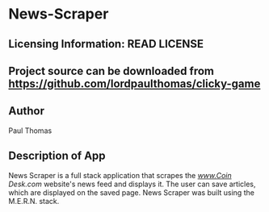 # News-Scraper

Licensing Information: READ LICENSE
---
Project source can be downloaded from https://github.com/lordpaulthomas/clicky-game
----
Author
-----------
Paul Thomas


Description of App
-----------


News Scraper is a full stack application that scrapes the _www.Coin Desk.com_ website's news feed and displays it.  The user can save articles, which are displayed on the saved page.  News Scraper was built using the M.E.R.N. stack.

